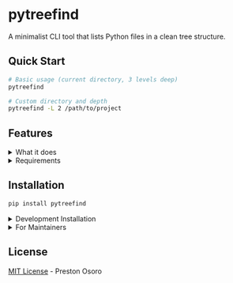 # pytreefind

A minimalist CLI tool that lists Python files in a clean tree structure.

## Quick Start

```bash
# Basic usage (current directory, 3 levels deep)
pytreefind

# Custom directory and depth
pytreefind -L 2 /path/to/project
```

## Features

<details>
<summary>What it does</summary>

- Shows only Python (`.py`) files
- Automatically excludes:
  - `__pycache__`
  - Virtual environments (`env`, `venv`)
  - Version control (`.git`)
  - Node modules (`node_modules`)
  - Test artifacts (`.pytest_cache`)
  - Package metadata (`*.egg-info`)
- Customizable depth level
</details>

<details>
<summary>Requirements</summary>

- Python 3.7+
- `tree` command installed on your system
  - Ubuntu/Debian: `apt install tree`
  - macOS: `brew install tree`
  - Windows: `choco install tree`
</details>

## Installation

```bash
pip install pytreefind
```

<details>
<summary>Development Installation</summary>

```bash
git clone git@github.com:preston-56/pytreefind.git
cd pytreefind
pip install -e .
```
</details>

<details>
<summary>For Maintainers</summary>

```bash
python3 -m build
twine upload dist/*
```
</details>

## License

[MIT License](LICENSE) - Preston Osoro